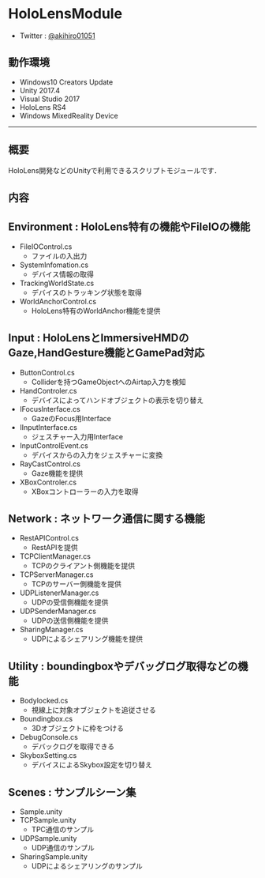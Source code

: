 # HoloLensModule
- Twitter : [@akihiro01051](https://twitter.com/akihiro01051)

## 動作環境
- Windows10 Creators Update
- Unity 2017.4
- Visual Studio 2017
- HoloLens RS4
- Windows MixedReality Device

----------

## 概要
HoloLens開発などのUnityで利用できるスクリプトモジュールです．

## 内容
## Environment : HoloLens特有の機能やFileIOの機能
- FileIOControl.cs
  + ファイルの入出力
- SystemInfomation.cs
  + デバイス情報の取得
- TrackingWorldState.cs
  + デバイスのトラッキング状態を取得
- WorldAnchorControl.cs
  + HoloLens特有のWorldAnchor機能を提供

## Input : HoloLensとImmersiveHMDのGaze,HandGesture機能とGamePad対応
- ButtonControl.cs
  + Colliderを持つGameObjectへのAirtap入力を検知
- HandControler.cs
  + デバイスによってハンドオブジェクトの表示を切り替え
- IFocusInterface.cs
  + GazeのFocus用Interface
- IInputInterface.cs
  + ジェスチャー入力用Interface
- InputControlEvent.cs
  + デバイスからの入力をジェスチャーに変換
- RayCastControl.cs
  + Gaze機能を提供
- XBoxControler.cs
  + XBoxコントローラーの入力を取得

## Network : ネットワーク通信に関する機能
- RestAPIControl.cs
  + RestAPIを提供
- TCPClientManager.cs
  + TCPのクライアント側機能を提供
- TCPServerManager.cs
  + TCPのサーバー側機能を提供
- UDPListenerManager.cs
  + UDPの受信側機能を提供
- UDPSenderManager.cs
  + UDPの送信側機能を提供
- SharingManager.cs
  + UDPによるシェアリング機能を提供

## Utility : boundingboxやデバッグログ取得などの機能
- Bodylocked.cs
  + 視線上に対象オブジェクトを追従させる
- Boundingbox.cs
  + 3Dオブジェクトに枠をつける
- DebugConsole.cs
  + デバックログを取得できる
- SkyboxSetting.cs
  + デバイスによるSkybox設定を切り替え

## Scenes : サンプルシーン集
- Sample.unity
- TCPSample.unity
  + TPC通信のサンプル
- UDPSample.unity
  + UDP通信のサンプル
- SharingSample.unity
  + UDPによるシェアリングのサンプル
